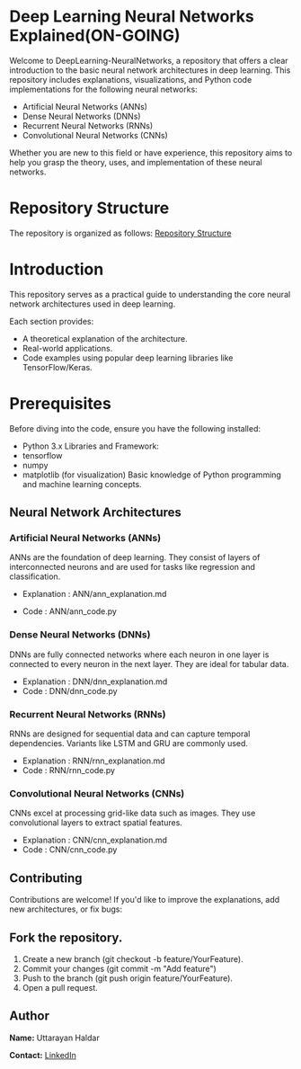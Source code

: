 # Deep Learning Neural Networks Explained(ON-GOING)
Welcome to DeepLearning-NeuralNetworks, a repository that offers a clear introduction to the basic neural network architectures in deep learning. This repository includes explanations, visualizations, and Python code implementations for the following neural networks:

- Artificial Neural Networks (ANNs)
- Dense Neural Networks (DNNs)
- Recurrent Neural Networks (RNNs)
- Convolutional Neural Networks (CNNs)

Whether you are new to this field or have experience, this repository aims to help you grasp the theory, uses, and implementation of these neural networks.

# Repository Structure
The repository is organized as follows: [Repository Structure](https://github.com/Uttarayan002/DeepLearning-NeuralNetworks/blob/main/Repo%20Structure.txt)


# Introduction
This repository serves as a practical guide to understanding the core neural network architectures used in deep learning. 

Each section provides:

- A theoretical explanation of the architecture.
- Real-world applications.
- Code examples using popular deep learning libraries like TensorFlow/Keras.

# Prerequisites
Before diving into the code, ensure you have the following installed:
- Python 3.x
Libraries and Framework:
- tensorflow
- numpy
- matplotlib (for visualization)
Basic knowledge of Python programming and machine learning concepts.


## Neural Network Architectures
### Artificial Neural Networks (ANNs)
ANNs are the foundation of deep learning. They consist of layers of interconnected neurons and are used for tasks like regression and classification.

- Explanation : ANN/ann_explanation.md

- Code : ANN/ann_code.py

### Dense Neural Networks (DNNs)
DNNs are fully connected networks where each neuron in one layer is connected to every neuron in the next layer. They are ideal for tabular data.

- Explanation : DNN/dnn_explanation.md
- Code : DNN/dnn_code.py

### Recurrent Neural Networks (RNNs)
RNNs are designed for sequential data and can capture temporal dependencies. Variants like LSTM and GRU are commonly used.
- Explanation : RNN/rnn_explanation.md
- Code : RNN/rnn_code.py

### Convolutional Neural Networks (CNNs)
CNNs excel at processing grid-like data such as images. They use convolutional layers to extract spatial features.

- Explanation : CNN/cnn_explanation.md
- Code : CNN/cnn_code.py

## Contributing
Contributions are welcome! If you'd like to improve the explanations, add new architectures, or fix bugs:

## Fork the repository.
1. Create a new branch (git checkout -b feature/YourFeature).
2. Commit your changes (git commit -m "Add feature")
3. Push to the branch (git push origin feature/YourFeature).
4. Open a pull request.

## Author
**Name:** Uttarayan Haldar

**Contact:** [LinkedIn](https://www.linkedin.com/in/uttarayan-haldar-583786286/)
